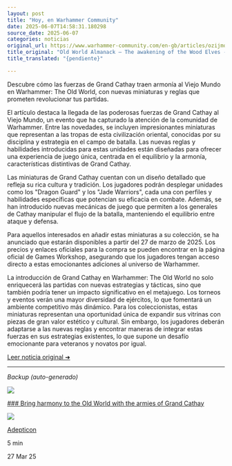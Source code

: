 ```yaml
---
layout: post
title: "Hoy, en Warhammer Community"
date: 2025-06-07T14:58:31.180298
source_date: 2025-06-07
categories: noticias
original_url: https://www.warhammer-community.com/en-gb/articles/ozijmoha/old-world-almanack-the-awakening-of-the-wood-elves/
title_original: "Old World Almanack – The awakening of the Wood Elves - Warhammer Community"
title_translated: "{pendiente}"

---
```


Descubre cómo las fuerzas de Grand Cathay traen armonía al Viejo Mundo en Warhammer: The Old World, con nuevas miniaturas y reglas que prometen revolucionar tus partidas.

El artículo destaca la llegada de las poderosas fuerzas de Grand Cathay al Viejo Mundo, un evento que ha capturado la atención de la comunidad de Warhammer. Entre las novedades, se incluyen impresionantes miniaturas que representan a las tropas de esta civilización oriental, conocidas por su disciplina y estrategia en el campo de batalla. Las nuevas reglas y habilidades introducidas para estas unidades están diseñadas para ofrecer una experiencia de juego única, centrada en el equilibrio y la armonía, características distintivas de Grand Cathay.

Las miniaturas de Grand Cathay cuentan con un diseño detallado que refleja su rica cultura y tradición. Los jugadores podrán desplegar unidades como los "Dragon Guard" y los "Jade Warriors", cada una con perfiles y habilidades específicas que potencian su eficacia en combate. Además, se han introducido nuevas mecánicas de juego que permiten a los generales de Cathay manipular el flujo de la batalla, manteniendo el equilibrio entre ataque y defensa.

Para aquellos interesados en añadir estas miniaturas a su colección, se ha anunciado que estarán disponibles a partir del 27 de marzo de 2025. Los precios y enlaces oficiales para la compra se pueden encontrar en la página oficial de Games Workshop, asegurando que los jugadores tengan acceso directo a estas emocionantes adiciones al universo de Warhammer.

La introducción de Grand Cathay en Warhammer: The Old World no solo enriquecerá las partidas con nuevas estrategias y tácticas, sino que también podría tener un impacto significativo en el metajuego. Los torneos y eventos verán una mayor diversidad de ejércitos, lo que fomentará un ambiente competitivo más dinámico. Para los coleccionistas, estas miniaturas representan una oportunidad única de expandir sus vitrinas con piezas de gran valor estético y cultural. Sin embargo, los jugadores deberán adaptarse a las nuevas reglas y encontrar maneras de integrar estas fuerzas en sus estrategias existentes, lo que supone un desafío emocionante para veteranos y novatos por igual.

[Leer noticia original ➜](https://www.warhammer-community.com/en-gb/articles/ozijmoha/old-world-almanack-the-awakening-of-the-wood-elves/)

---

*Backup (auto-generado)*

![](https://assets.warhammer-community.com/feature07-zoxhoaxeix.jpg)

[### Bring harmony to the Old World with the armies of Grand Cathay](/en-gb/articles/luce8te0/bring-harmony-to-the-old-world-with-the-armies-of-grand-cathay/ "Bring harmony to the Old World with the armies of Grand Cathay")

![](https://assets.warhammer-community.com/gs-icon-dark_warhammer-theoldworld.svg)

[Adepticon](/en-gb/topics/adepticon/ "Adepticon")

5 min

27 Mar 25
